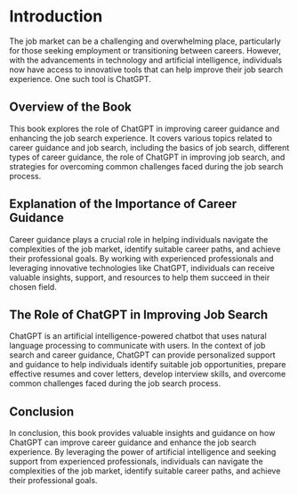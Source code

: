 Introduction
============

The job market can be a challenging and overwhelming place, particularly for those seeking employment or transitioning between careers. However, with the advancements in technology and artificial intelligence, individuals now have access to innovative tools that can help improve their job search experience. One such tool is ChatGPT.

Overview of the Book
--------------------

This book explores the role of ChatGPT in improving career guidance and enhancing the job search experience. It covers various topics related to career guidance and job search, including the basics of job search, different types of career guidance, the role of ChatGPT in improving job search, and strategies for overcoming common challenges faced during the job search process.

Explanation of the Importance of Career Guidance
------------------------------------------------

Career guidance plays a crucial role in helping individuals navigate the complexities of the job market, identify suitable career paths, and achieve their professional goals. By working with experienced professionals and leveraging innovative technologies like ChatGPT, individuals can receive valuable insights, support, and resources to help them succeed in their chosen field.

The Role of ChatGPT in Improving Job Search
-------------------------------------------

ChatGPT is an artificial intelligence-powered chatbot that uses natural language processing to communicate with users. In the context of job search and career guidance, ChatGPT can provide personalized support and guidance to help individuals identify suitable job opportunities, prepare effective resumes and cover letters, develop interview skills, and overcome common challenges faced during the job search process.

Conclusion
----------

In conclusion, this book provides valuable insights and guidance on how ChatGPT can improve career guidance and enhance the job search experience. By leveraging the power of artificial intelligence and seeking support from experienced professionals, individuals can navigate the complexities of the job market, identify suitable career paths, and achieve their professional goals.
